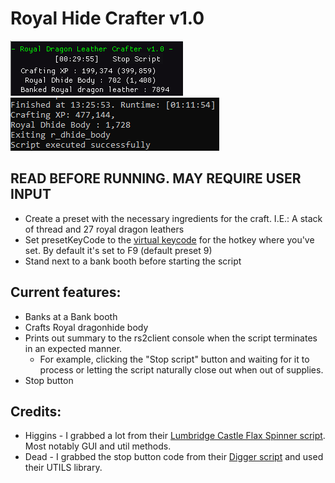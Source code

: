 # Royal Hide Crafter v1.0
<link href="/CSS/Scripts/style.css" rel="stylesheet"/>

![GUI](gui_ss.png "GUI") ![Summary Output](summary_output.png "Summary Output")


## READ BEFORE RUNNING. MAY REQUIRE USER INPUT
- Create a preset with the necessary ingredients for the craft. I.E.: A stack of thread and 27 royal dragon leathers
- Set presetKeyCode to the [virtual keycode](https://learn.microsoft.com/en-us/windows/win32/inputdev/virtual-key-codes) for the hotkey where you've set. By default it's set to F9 (default preset 9)
- Stand next to a bank booth before starting the script

## Current features:
-  Banks at a Bank booth
- Crafts Royal dragonhide body
- Prints out summary to the rs2client console when the script terminates in an expected manner. 
  - For example, clicking the "Stop script" button and waiting for it to process  or letting the script naturally close out when out of supplies.
- Stop button

## Credits:
- Higgins - I grabbed a lot from their [Lumbridge Castle Flax Spinner script](https://github.com/higgins-dotcom/lua-scripts/blob/main/LumbridgeFlaxSpinner.lua). Most notably GUI and util methods.
- Dead - I grabbed the stop button code from their [Digger script](https://me.deadcod.es/dead-digger) and used their UTILS library.  
